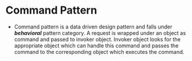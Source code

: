 # Command Pattern


- Command pattern is a data driven design pattern and falls under **_behavioral_** pattern category. A request is wrapped under an object as command and passed to invoker object. Invoker object looks for the appropriate object which can handle this command and passes the command to the corresponding object which executes the command.